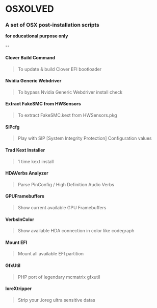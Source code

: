 # OSXOLVED
### A set of OSX post-installation scripts
__for educational purpose only__

--

#### Clover Build Command

> To update & build Clover EFI bootloader

#### Nvidia Generic Webdriver

> To bypass Nvidia Generic Webdriver install check

#### Extract FakeSMC from HWSensors

> To extract FakeSMC.kext from HWSensors.pkg

#### SIPcfg

> Play with SIP [System Integrity Protection] Configuration values

#### Trad Kext Installer

> 1 time kext install

#### HDAVerbs Analyzer

> Parse PinConfig / High Definition Audio Verbs

#### GPUFramebuffers

> Show current available GPU Framebuffers

#### VerbsInColor

> Show available HDA connection in color like codegraph

#### Mount EFI

> Mount all available EFI partition

#### GfxUtil

> PHP port of legendary mcmatrix gfxutil

#### IoreXtripper

> Strip your .ioreg ultra sensitive datas